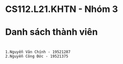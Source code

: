 # CS112.L21.KHTN - Nhóm 3
# Danh sách thành viên
#
    1.Nguyễn Văn Chính - 19521287
    2.Nguyễn Công Đức - 19521375
